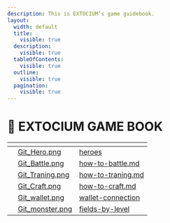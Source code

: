 ```yaml
---
description: This is EXTOCIUM’s game guidebook.
layout:
  width: default
  title:
    visible: true
  description:
    visible: true
  tableOfContents:
    visible: true
  outline:
    visible: true
  pagination:
    visible: true
---
```


# 📙 EXTOCIUM GAME BOOK

<table data-card-size="large" data-view="cards"><thead><tr><th></th><th data-hidden data-card-cover data-type="files"></th><th data-hidden data-card-target data-type="content-ref"></th></tr></thead><tbody><tr><td></td><td><a href=".gitbook/assets/Git_Hero.png">Git_Hero.png</a></td><td><a href="growth/heroes/">heroes</a></td></tr><tr><td></td><td><a href=".gitbook/assets/Git_Battle.png">Git_Battle.png</a></td><td><a href="getting-started-guide/how-to-battle.md">how-to-battle.md</a></td></tr><tr><td></td><td><a href=".gitbook/assets/Git_Traning.png">Git_Traning.png</a></td><td><a href="getting-started-guide/how-to-traning.md">how-to-traning.md</a></td></tr><tr><td></td><td><a href=".gitbook/assets/Git_Craft.png">Git_Craft.png</a></td><td><a href="getting-started-guide/how-to-craft.md">how-to-craft.md</a></td></tr><tr><td></td><td><a href=".gitbook/assets/Git_wallet.png">Git_wallet.png</a></td><td><a href="getting-started-guide/wallet-connection/">wallet-connection</a></td></tr><tr><td></td><td><a href=".gitbook/assets/Git_monster.png">Git_monster.png</a></td><td><a href="field-info/fields-by-level/">fields-by-level</a></td></tr></tbody></table>
